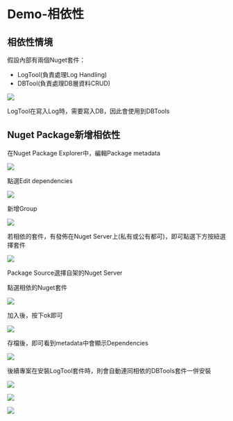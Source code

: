 # Demo-相依性

## 相依性情境

假設內部有兩個Nuget套件：

* LogTool\(負責處理Log Handling\)
* DBTool\(負責處理DB層資料CRUD\)

![](../../.gitbook/assets/image%20%28142%29.png)

LogTool在寫入Log時，需要寫入DB，因此會使用到DBTools

## Nuget Package新增相依性

在Nuget Package Explorer中，編輯Package metadata

![](../../.gitbook/assets/image%20%28130%29.png)

點選Edit dependencies

![](../../.gitbook/assets/image%20%2893%29.png)

新增Group

![](../../.gitbook/assets/image%20%28103%29.png)

若相依的套件，有發佈在Nuget Server上\(私有或公有都可\)，即可點選下方按紐選擇套件

![](../../.gitbook/assets/image%20%28139%29.png)

Package Source選擇自架的Nuget Server

點選相依的Nuget套件

![](../../.gitbook/assets/image%20%28132%29.png)

加入後，按下ok即可

![](../../.gitbook/assets/image%20%28152%29.png)

存檔後，即可看到metadata中會顯示Dependencies

![](../../.gitbook/assets/image%20%2852%29.png)

後續專案在安裝LogTool套件時，則會自動連同相依的DBTools套件一併安裝

![](../../.gitbook/assets/image%20%28112%29.png)

![](../../.gitbook/assets/image%20%2871%29.png)

![](../../.gitbook/assets/image%20%28137%29.png)

